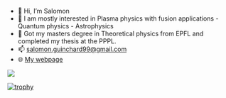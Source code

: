 - 👋 Hi, I’m Salomon
- 👀 I am mostly interested in Plasma physics with fusion applications - Quantum physics - Astrophysics
- 🌱 Got my masters degree in Theoretical physics from EPFL and completed my thesis at the PPPL.
- 📫 salomon.guinchard99@gmail.com
- 🌐︎ [My webpage](https://salomon73.github.io)


<p float="left">
    <img src="https://github-readme-stats.vercel.app/api/top-langs/?username=salomon73&theme=transparent" />
</p>

[![trophy](https://github-profile-trophy.vercel.app/?username=salomon73&theme=onedark)](https://github.com/salomon73/github-profile-trophy)
<!---
salomon73/salomon73 is a ✨ special ✨ repository because its `README.md` (this file) appears on your GitHub profile.
You can click the Preview link to take a look at your changes.
--->
